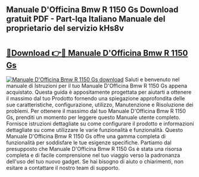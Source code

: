 ## Manuale D'Officina Bmw R 1150 Gs Download gratuit PDF - Part-lqa Italiano Manuale del proprietario del servizio kHs8v

# <h2><a href="http://df9ci11.blite.top/?on=Manuale+D%27Officina+Bmw+R+1150+Gs">🔗Download 👉🔴 Manuale D'Officina Bmw R 1150 Gs</a></h2>

[![Manuale D'Officina Bmw R 1150 Gs download](https://i.imgur.com/lujVjoI.png)](http://df9ci11.blite.top/?on=Manuale+D%27Officina+Bmw+R+1150+Gs)
Saluti e benvenuto nel manuale di Istruzioni per il tuo Manuale D'Officina Bmw R 1150 Gs appena acquistato. Questa guida è appositamente progettata per aiutarti a ottenere il massimo dal tuo Prodotto fornendo una spiegazione approfondita delle sue caratteristiche, configurazione, utilizzo, Manutenzione e Risoluzione dei problemi. Per ottenere il massimo dal tuo Manuale D'Officina Bmw R 1150 Gs, prenditi un momento per leggere questo Manuale utente completo. Fornisce istruzioni dettagliate su come configurare il prodotto e informazioni dettagliate su come utilizzare le varie funzionalità e funzionalità. Questo Manuale D'Officina Bmw R 1150 Gs offre una gamma completa di funzionalità per soddisfare le tue esigenze specifiche. Partiamo dal presupposto che Manuale D'Officina Bmw R 1150 Gs è stata una risorsa completa e di facile comprensione nel tuo viaggio verso la padronanza dell'uso del tuo nuovo gadget. Se hai bisogno di aiuto o chiarimenti, non esitare a contattare il nostro team di supporto.
